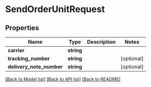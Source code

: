 # SendOrderUnitRequest

## Properties
Name | Type | Description | Notes
------------ | ------------- | ------------- | -------------
**carrier** | **string** |  | 
**tracking_number** | **string** |  | [optional] 
**delivery_note_number** | **string** |  | [optional] 

[[Back to Model list]](../../README.md#documentation-for-models) [[Back to API list]](../../README.md#documentation-for-api-endpoints) [[Back to README]](../../README.md)


